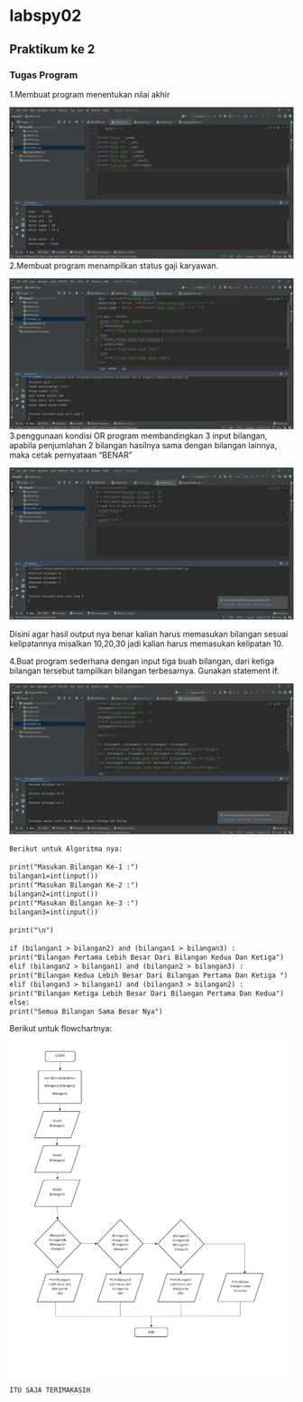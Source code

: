 # labspy02
## Praktikum ke 2
### Tugas Program
1.Membuat program menentukan nilai akhir<P>
![gambar 1](screenshot/ss.PNG)
2.Membuat program menampilkan status gaji karyawan.<P>
![gambar 2](screenshot/ss1.PNG)
3.penggunaan kondisi OR
program membandingkan 3 input bilangan, apabila penjumlahan 2 bilangan hasilnya
sama dengan bilangan lainnya, maka cetak pernyataan “BENAR”<P>
![gambar 3](screenshot/ss2.PNG)

Disini agar hasil output nya benar kalian harus memasukan bilangan sesuai kelipatannya misalkan 10,20,30 jadi kalian harus memasukan kelipatan 10.<P>
4.Buat program sederhana dengan input tiga buah bilangan, dari ketiga bilangan
tersebut tampilkan bilangan terbesarnya. Gunakan statement if.<P>

![gambar 4](screenshot/ss3.PNG)
    
    Berikut untuk Algoritma nya:
    
    print("Masukan Bilangan Ke-1 :")
    bilangan1=int(input())
    print("Masukan Bilangan Ke-2 :")
    bilangan2=int(input())
    print("Masukan Bilangan ke-3 :")
    bilangan3=int(input())

    print("\n")

    if (bilangan1 > bilangan2) and (bilangan1 > bilangan3) :
    print("Bilangan Pertama Lebih Besar Dari Bilangan Kedua Dan Ketiga")
    elif (bilangan2 > bilangan1) and (bilangan2 > bilangan3) :
    print("Bilangan Kedua Lebih Besar Dari Bilangan Pertama Dan Ketiga ")
    elif (bilangan3 > bilangan1) and (bilangan3 > bilangan2) :
    print("Bilangan Ketiga Lebih Besar Dari Bilangan Pertama Dan Kedua")
    else:
    print("Semua Bilangan Sama Besar Nya")
Berikut untuk flowchartnya:<P>
![gambar 1](screenshot/ss5.png)
    
    ITU SAJA TERIMAKASIH